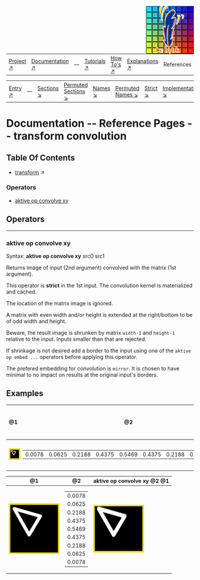 <img src='../assets/aktive-logo-128.png' style='float:right;'>

||||||||
|---|---|---|---|---|---|---|
|[Project ↗](../../README.md)|[Documentation ↗](../index.md)|&mdash;|[Tutorials ↗](../tutorials.md)|[How To's ↗](../howtos.md)|[Explanations ↗](../explanations.md)|References|

|||||||||
|---|---|---|---|---|---|---|---|
|[Entry ↗](index.md)|&mdash;|[Sections ↘](bysection.md)|[Permuted Sections ↘](bypsection.md)|[Names ↘](byname.md)|[Permuted Names ↘](bypname.md)|[Strict ↘](strict.md)|[Implementations ↘](bylang.md)|

# Documentation -- Reference Pages -- transform convolution

## Table Of Contents

  - [transform](transform.md) ↗


### Operators

 - [aktive op convolve xy](#op_convolve_xy)

## Operators

---
### <a name='op_convolve_xy'></a> aktive op convolve xy

Syntax: __aktive op convolve xy__ src0 src1

Returns image of input (2nd argument) convolved with the matrix (1st argument).

This operator is __strict__ in the 1st input. The convolution kernel is materialized and cached.

The location of the matrix image is ignored.

A matrix with even width and/or height is extended at the right/bottom to be of odd width and height.

Beware, the result image is shrunken by matrix `width-1` and `height-1` relative to the input. Inputs smaller than that are rejected.

If shrinkage is not desired add a border to the input using one of the `aktive op embed ...` operators before applying this operator.

The prefered embedding for convolution is `mirror`. It is chosen to have minimal to no impact on results at the original input's borders.


## Examples

|@1|@2|aktive op convolve xy 	@2 @1|
|---|---|---|
|<img src='example-00181.gif' alt='@1' style='border:4px solid gold'>|<table><tr><td>0.0078</td><td>0.0625</td><td>0.2188</td><td>0.4375</td><td>0.5469</td><td>0.4375</td><td>0.2188</td><td>0.0625</td><td>0.0078</td></tr></table>|<img src='example-00183.gif' alt='aktive op convolve xy 	@2 @1' style='border:4px solid gold'>|

|@1|@2|aktive op convolve xy 	@2 @1|
|---|---|---|
|<img src='example-00184.gif' alt='@1' style='border:4px solid gold'>|<table><tr><td>0.0078</td></tr><tr><td>0.0625</td></tr><tr><td>0.2188</td></tr><tr><td>0.4375</td></tr><tr><td>0.5469</td></tr><tr><td>0.4375</td></tr><tr><td>0.2188</td></tr><tr><td>0.0625</td></tr><tr><td>0.0078</td></tr></table>|<img src='example-00186.gif' alt='aktive op convolve xy 	@2 @1' style='border:4px solid gold'>|


